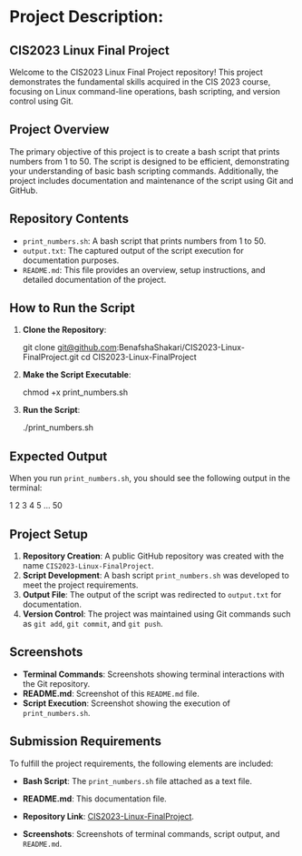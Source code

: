 # Project Description:

## CIS2023 Linux Final Project
Welcome to the CIS2023 Linux Final Project repository! This project demonstrates the fundamental skills acquired in the CIS 2023 course, focusing on Linux command-line operations, bash scripting, and version control using Git.

## Project Overview
The primary objective of this project is to create a bash script that prints numbers from 1 to 50. The script is designed to be efficient, demonstrating your understanding of basic bash scripting commands. Additionally, the project includes documentation and maintenance of the script using Git and GitHub.

## Repository Contents
- `print_numbers.sh`: A bash script that prints numbers from 1 to 50.
- `output.txt`: The captured output of the script execution for documentation purposes.
- `README.md`: This file provides an overview, setup instructions, and detailed documentation of the project.

## How to Run the Script
1. **Clone the Repository**:
    
    git clone git@github.com:BenafshaShakari/CIS2023-Linux-FinalProject.git
    cd CIS2023-Linux-FinalProject
    

2. **Make the Script Executable**:
    
    chmod +x print_numbers.sh
    

3. **Run the Script**:
    
    ./print_numbers.sh
   

## Expected Output
When you run `print_numbers.sh`, you should see the following output in the terminal:

1
2
3
4
5
...
50




## Project Setup
1. **Repository Creation**: A public GitHub repository was created with the name `CIS2023-Linux-FinalProject`.
2. **Script Development**: A bash script `print_numbers.sh` was developed to meet the project requirements.
3. **Output File**: The output of the script was redirected to `output.txt` for documentation.
4. **Version Control**: The project was maintained using Git commands such as `git add`, `git commit`, and `git push`.

## Screenshots
- **Terminal Commands**: Screenshots showing terminal interactions with the Git repository.
- **README.md**: Screenshot of this `README.md` file.
- **Script Execution**: Screenshot showing the execution of `print_numbers.sh`.

## Submission Requirements
To fulfill the project requirements, the following elements are included:
- **Bash Script**: The `print_numbers.sh` file attached as a text file.
- **README.md**: This documentation file.
- **Repository Link**: [CIS2023-Linux-FinalProject](https://github.com/BenafshaShakari/CIS2023-Linux-FinalProject).
  
- **Screenshots**: Screenshots of terminal commands, script output, and `README.md`.




